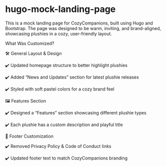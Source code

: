 # hugo-mock-landing-page    

This is a mock landing page for CozyCompanions, built using Hugo and Bootstrap. The page was designed to be warm, inviting, and brand-aligned, showcasing plushies in a cozy, user-friendly layout.

What Was Customized?

🛠 General Layout & Design

✔️ Updated homepage structure to better highlight plushies

✔️ Added “News and Updates” section for latest plushie releases

✔️ Styled with soft pastel colors for a cozy brand feel

🖼️ Features Section

✔️ Designed a “Features” section showcasing different plushie types

✔️ Each plushie has a custom description and playful title

🔗 Footer Customization

✔️ Removed Privacy Policy & Code of Conduct links

✔️ Updated footer text to match CozyCompanions branding
